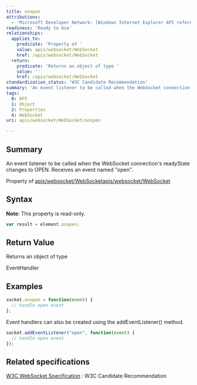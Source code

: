 ```yaml
---
title: onopen
attributions:
  - 'Microsoft Developer Network: [Windows Internet Explorer API reference Article](http://msdn.microsoft.com/en-us/library/ie/hh828809%28v=vs.85%29.aspx)'
readiness: 'Ready to Use'
relationships:
  applies_to:
    predicate: 'Property of '
    value: apis/websocket/WebSocket
    href: /apis/websocket/WebSocket
  return:
    predicate: 'Returns an object of type '
    value: ''
    href: /apis/websocket/WebSocket
standardization_status: 'W3C Candidate Recommendation'
summary: 'An event listener to be called when the WebSocket connection''s readyState changes to OPEN. Receives an event named &quot;open&quot;.'
tags:
  0: API
  1: Object
  2: Properties
  4: WebSocket
uri: apis/websocket/WebSocket/onopen

---
```

## <span>Summary</span>

An event listener to be called when the WebSocket connection's readyState changes to OPEN. Receives an event named &quot;open&quot;.

Property of [apis/websocket/WebSocket](/apis/websocket/WebSocket)[apis/websocket/WebSocket](/apis/websocket/WebSocket)

## <span>Syntax</span>

**Note**: This property is read-only.

``` js
var result = element.onopen;
```

## <span>Return Value</span>

Returns an object of type<span></span>

EventHandler

## <span>Examples</span>

``` js
socket.onopen = function(event) {
  // handle open event
};
```

Event handlers can also be created using the addEventListener() method.

``` js
socket.addEventListener("open", function(event) {
  // handle open event
});
```

## <span>Related specifications</span>

[W3C WebSocket Specification](http://www.w3.org/TR/websockets/)
:   W3C Candidate Recommendation
